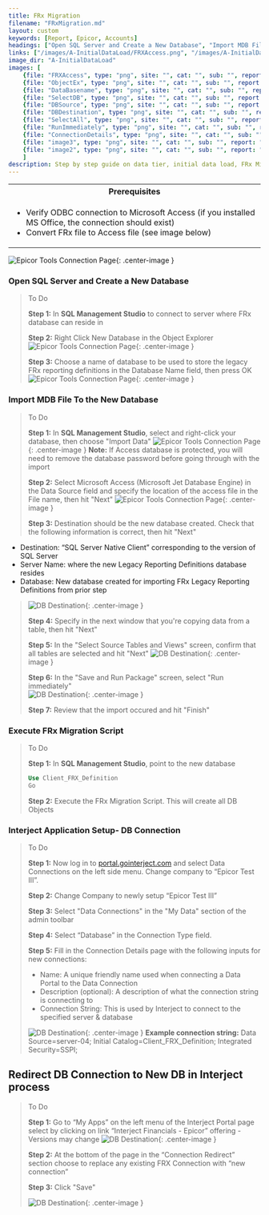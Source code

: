 ```yaml
---
title: FRx Migration
filename: "FRxMigration.md"
layout: custom
keywords: [Report, Epicor, Accounts]
headings: ["Open SQL Server and Create a New Database", "Import MDB File To the New Database", "Execute FRx Migration Script", "Interject Application Setup- DB Connection", "Redirect DB Connection to New DB in Interject process"]
links: ["/images/A-InitialDataLoad/FRXAccess.png", "/images/A-InitialDataLoad/ObjectEx.png", "/images/A-InitialDataLoad/DataBasename.png", "/images/A-InitialDataLoad/SelectDB.png", "/images/A-InitialDataLoad/DBSource.png", "/images/A-InitialDataLoad/DBDestination.png", "/images/A-InitialDataLoad/SelectAll.png", "/images/A-InitialDataLoad/RunImmediately.png", "https://portal.gointerject.com", "/images/A-InitialDataLoad/ConnectionDetails.png", "/images/A-InitialDataLoad/image3.png", "/images/A-InitialDataLoad/image2.png"]
image_dir: "A-InitialDataLoad"
images: [
	{file: "FRXAccess", type: "png", site: "", cat: "", sub: "", report: "", ribbon: "", config: ""}, 
	{file: "ObjectEx", type: "png", site: "", cat: "", sub: "", report: "", ribbon: "", config: ""}, 
	{file: "DataBasename", type: "png", site: "", cat: "", sub: "", report: "", ribbon: "", config: ""}, 
	{file: "SelectDB", type: "png", site: "", cat: "", sub: "", report: "", ribbon: "", config: ""}, 
	{file: "DBSource", type: "png", site: "", cat: "", sub: "", report: "", ribbon: "", config: ""}, 
	{file: "DBDestination", type: "png", site: "", cat: "", sub: "", report: "", ribbon: "", config: ""}, 
	{file: "SelectAll", type: "png", site: "", cat: "", sub: "", report: "", ribbon: "", config: ""}, 
	{file: "RunImmediately", type: "png", site: "", cat: "", sub: "", report: "", ribbon: "", config: ""}, 
	{file: "ConnectionDetails", type: "png", site: "", cat: "", sub: "", report: "", ribbon: "", config: ""}, 
	{file: "image3", type: "png", site: "", cat: "", sub: "", report: "", ribbon: "", config: ""}, 
	{file: "image2", type: "png", site: "", cat: "", sub: "", report: "", ribbon: "", config: ""}
	]
description: Step by step guide on data tier, initial data load, FRx Migration, and other key processes of installing of Interject for Financials Epicor Enterprise.
---
```


<table>
   <tr>
    <th><span style="font-weight:bold">Prerequisites</span></th>
   </tr>
            <tr>
                <td>
                    <ul>
                        <li>Verify ODBC connection to Microsoft Access (if you installed MS Office, the connection should exist)</li>
                        <li>Convert FRx file to Access file (see image below)</li>
                    </ul>    
                </td>
            </tr>
</table>

![Epicor Tools Connection Page](/images/A-InitialDataLoad/FRXAccess.png){: .center-image }

### Open SQL Server and Create a New Database

> To Do
>
> **Step 1:** In **SQL Management Studio** to connect to server where FRx database can reside in
>
> **Step 2:** Right Click New Database in the Object Explorer
> ![Epicor Tools Connection Page](/images/A-InitialDataLoad/ObjectEx.png){: .center-image }
>
> **Step 3:** Choose a name of database to be used to store the legacy FRx reporting definitions in the Database Name field, then press OK
> ![Epicor Tools Connection Page](/images/A-InitialDataLoad/DataBasename.png){: .center-image }
>

### Import MDB File To the New Database

> To Do
>
> **Step 1:** In **SQL Management Studio**, select and right-click your database, then choose "Import Data"
> ![Epicor Tools Connection Page](/images/A-InitialDataLoad/SelectDB.png){: .center-image }
> **Note:** If Access database is protected, you will need to remove the database password before going through with the import
>
> **Step 2:** Select Microsoft Access (Microsoft Jet Database Engine) in the Data Source field and specify the location of the access file in the File name, then hit "Next"
> ![Epicor Tools Connection Page](/images/A-InitialDataLoad/DBSource.png){: .center-image }
>
> **Step 3:** Destination should be the new database created. Check that the following information is correct, then hit "Next" 
 - Destination: “SQL Server Native Client” corresponding to the version of SQL Server 
 - Server Name: where the new Legacy Reporting Definitions database resides
 - Database: New database created for importing FRx Legacy Reporting Definitions from prior step
> 
> ![DB Destination](/images/A-InitialDataLoad/DBDestination.png){: .center-image }
>
> **Step 4:** Specify in the next window that you're copying data from a table, then hit "Next" 
>
> **Step 5:** In the "Select Source Tables and Views" screen, confirm that all tables are selected and hit "Next"
> ![DB Destination](/images/A-InitialDataLoad/SelectAll.png){: .center-image }
>
> **Step 6:** In the "Save and Run Package" screen, select "Run immediately"  
> ![DB Destination](/images/A-InitialDataLoad/RunImmediately.png){: .center-image }
>
> **Step 7:** Review that the import occured and hit "Finish"
>

### Execute FRx Migration Script

> To Do
>
> **Step 1:** In **SQL Management Studio**, point to the new database 
> ```SQL
> Use Client_FRX_Definition
> Go
>```
>
> **Step 2:** Execute the FRx Migration Script. This will create all DB Objects
>


### Interject Application Setup- DB Connection

> To Do
>
> **Step 1:** Now log in to [portal.gointerject.com](https://portal.gointerject.com) and select Data Connections on the left side menu. Change company to “Epicor Test III”.
>
> **Step 2:** Change Company to newly setup “Epicor Test III”  
>
> **Step 3:** Select "Data Connections" in the "My Data" section of the admin toolbar
>
> **Step 4:** Select “Database” in the Connection Type field.
>
> **Step 5:** Fill in the Connection Details page with the following inputs for new connections:
> - Name: A unique friendly name used when connecting a Data Portal to the Data Connection
> - Description (optional): A description of what the connection string is connecting to
> - Connection String: This is used by Interject to connect to the specified server & database
>
>  ![DB Destination](/images/A-InitialDataLoad/ConnectionDetails.png){: .center-image }
> **Example connection string:** Data Source=server-04; Initial Catalog=Client_FRX_Definition; Integrated Security=SSPI;
>
>

## Redirect DB Connection to New DB in Interject process

>To Do
> 
> **Step 1:** Go to “My Apps” on the left menu of the Interject Portal page select by clicking on link “Interject Financials - Epicor” offering  - Versions may change
> ![DB Destination](/images/A-InitialDataLoad/image3.png){: .center-image }
>
> **Step 2:** At the bottom of the page in the “Connection Redirect” section choose to replace any existing FRX Connection with “new connection”
>
> **Step 3:** Click "Save"
>
>
> ![DB Destination](/images/A-InitialDataLoad/image2.png){: .center-image } 
>
>
